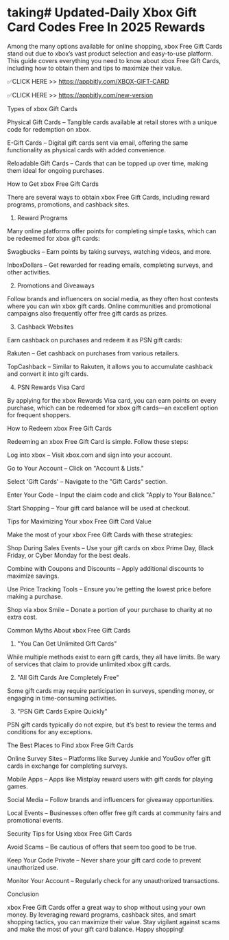 # taking# Updated-Daily Xbox Gift Card Codes Free In 2025 Rewards


Among the many options available for online shopping, xbox Free Gift Cards stand out due to xbox’s vast product selection and easy-to-use platform. This guide covers everything you need to know about xbox Free Gift Cards, including how to obtain them and tips to maximize their value.


✅CLICK HERE >> https://appbitly.com/XBOX-GIFT-CARD


✅CLICK HERE >> https://appbitly.com/new-version



Types of xbox Gift Cards

Physical Gift Cards – Tangible cards available at retail stores with a unique code for redemption on xbox.

E-Gift Cards – Digital gift cards sent via email, offering the same functionality as physical cards with added convenience.

Reloadable Gift Cards – Cards that can be topped up over time, making them ideal for ongoing purchases.

How to Get xbox Free Gift Cards

There are several ways to obtain xbox Free Gift Cards, including reward programs, promotions, and cashback sites.

1. Reward Programs

Many online platforms offer points for completing simple tasks, which can be redeemed for xbox gift cards:

Swagbucks – Earn points by taking surveys, watching videos, and more.

InboxDollars – Get rewarded for reading emails, completing surveys, and other activities.

2. Promotions and Giveaways

Follow brands and influencers on social media, as they often host contests where you can win xbox gift cards. Online communities and promotional campaigns also frequently offer free gift cards as prizes.

3. Cashback Websites

Earn cashback on purchases and redeem it as PSN gift cards:

Rakuten – Get cashback on purchases from various retailers.

TopCashback – Similar to Rakuten, it allows you to accumulate cashback and convert it into gift cards.

4. PSN Rewards Visa Card

By applying for the xbox Rewards Visa card, you can earn points on every purchase, which can be redeemed for xbox gift cards—an excellent option for frequent shoppers.

How to Redeem xbox Free Gift Cards

Redeeming an xbox Free Gift Card is simple. Follow these steps:

Log into xbox – Visit xbox.com and sign into your account.

Go to Your Account – Click on "Account & Lists."

Select 'Gift Cards' – Navigate to the "Gift Cards" section.

Enter Your Code – Input the claim code and click "Apply to Your Balance."

Start Shopping – Your gift card balance will be used at checkout.

Tips for Maximizing Your xbox Free Gift Card Value

Make the most of your xbox Free Gift Cards with these strategies:

Shop During Sales Events – Use your gift cards on xbox Prime Day, Black Friday, or Cyber Monday for the best deals.

Combine with Coupons and Discounts – Apply additional discounts to maximize savings.

Use Price Tracking Tools – Ensure you’re getting the lowest price before making a purchase.

Shop via xbox Smile – Donate a portion of your purchase to charity at no extra cost.

Common Myths About xbox Free Gift Cards

1. "You Can Get Unlimited Gift Cards"

While multiple methods exist to earn gift cards, they all have limits. Be wary of services that claim to provide unlimited xbox gift cards.

2. "All Gift Cards Are Completely Free"

Some gift cards may require participation in surveys, spending money, or engaging in time-consuming activities.

3. "PSN Gift Cards Expire Quickly"

PSN gift cards typically do not expire, but it’s best to review the terms and conditions for any exceptions.

The Best Places to Find xbox Free Gift Cards

Online Survey Sites – Platforms like Survey Junkie and YouGov offer gift cards in exchange for completing surveys.

Mobile Apps – Apps like Mistplay reward users with gift cards for playing games.

Social Media – Follow brands and influencers for giveaway opportunities.

Local Events – Businesses often offer free gift cards at community fairs and promotional events.

Security Tips for Using xbox Free Gift Cards

Avoid Scams – Be cautious of offers that seem too good to be true.

Keep Your Code Private – Never share your gift card code to prevent unauthorized use.

Monitor Your Account – Regularly check for any unauthorized transactions.

Conclusion

xbox Free Gift Cards offer a great way to shop without using your own money. By leveraging reward programs, cashback sites, and smart shopping tactics, you can maximize their value. Stay vigilant against scams and make the most of your gift card balance. Happy shopping! 